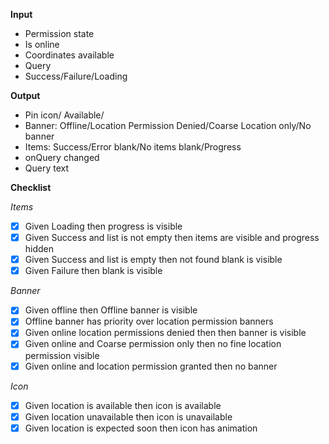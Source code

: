 **Input**
 
- Permission state
- Is online
- Coordinates available
- Query
- Success/Failure/Loading

**Output**

- Pin icon/ Available/
- Banner: Offline/Location Permission Denied/Coarse Location only/No banner
- Items: Success/Error blank/No items blank/Progress
- onQuery changed
- Query text

**Checklist**

*Items*

- [X] Given Loading then progress is visible
- [X] Given Success and list is not empty then items are visible and progress hidden
- [X] Given Success and list is empty then not found blank is visible
- [X] Given Failure then blank is visible

*Banner*
- [x] Given offline then Offline banner is visible
- [X] Offline banner has priority over location permission banners
- [X] Given online location permissions denied then then banner is visible
- [X] Given online and Coarse permission only then no fine location permission visible
- [x] Given online and location permission granted then no banner 

*Icon*
- [X] Given location is available then icon is available
- [X] Given location unavailable then icon is unavailable
- [X] Given location is expected soon then icon has animation
